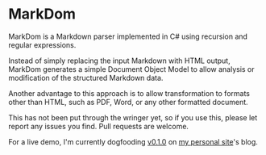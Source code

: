 # MarkDom

MarkDom is a Markdown parser implemented in C# using recursion and regular expressions.

Instead of simply replacing the input Markdown with HTML output, MarkDom generates a simple Document Object Model to allow analysis or modification of the structured Markdown data.

Another advantage to this approach is to allow transformation to formats other than HTML, such as PDF, Word, or any other formatted document.

This has not been put through the wringer yet, so if you use this, please let report any issues you find. Pull requests are welcome.

For a live demo, I'm currently dogfooding [v0.1.0](https://github.com/johnnyRose/MarkDom/releases/tag/v0.1.0) on [my personal site](https://johnrosewicz.com/)'s blog.
